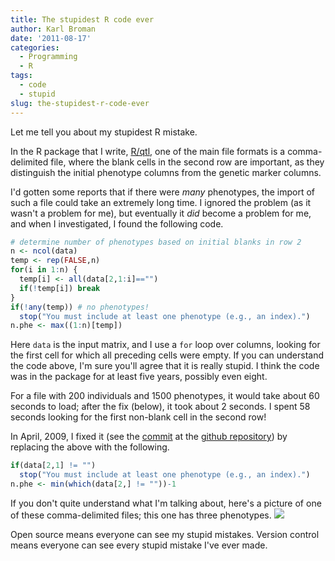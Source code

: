 ```yaml
---
title: The stupidest R code ever
author: Karl Broman
date: '2011-08-17'
categories:
  - Programming
  - R
tags:
  - code
  - stupid
slug: the-stupidest-r-code-ever
---
```


Let me tell you about my stupidest R mistake.

In the R package that I write, [R/qtl](http://www.rqtl.org), one of the main file formats is a comma-delimited file, where the blank cells in the second row are important, as they distinguish the initial phenotype columns from the genetic marker columns.

I'd gotten some reports that if there were _many_ phenotypes, the import of such a file could take an extremely long time. I ignored the problem (as it wasn't a problem for me), but eventually it _did_ become a problem for me, and when I investigated, I found the following code.

````r
# determine number of phenotypes based on initial blanks in row 2
n <- ncol(data)
temp <- rep(FALSE,n)
for(i in 1:n) {
  temp[i] <- all(data[2,1:i]=="")
  if(!temp[i]) break
}
if(!any(temp)) # no phenotypes!
  stop("You must include at least one phenotype (e.g., an index).")
n.phe <- max((1:n)[temp])
````

Here `data` is the input matrix, and I use a `for` loop over columns, looking for the first cell for which all preceding cells were empty. If you can understand the code above, I'm sure you'll agree that it is really stupid. I think the code was in the package for at least five years, possibly even eight.

For a file with 200 individuals and 1500 phenotypes, it would take about 60 seconds to load; after the fix (below), it took about 2 seconds. I spent 58 seconds looking for the first non-blank cell in the second row!

<!-- more -->

In April, 2009, I fixed it (see the [commit](https://github.com/kbroman/qtl/commit/4cd486) at the [github repository](https://github.com/kbroman/qtl)) by replacing the above with the following.
````r
if(data[2,1] != "")
  stop("You must include at least one phenotype (e.g., an index).")
n.phe <- min(which(data[2,] != ""))-1
````

If you don't quite understand what I'm talking about, here's a picture of one of these comma-delimited files; this one has three phenotypes.
![](http://kbroman.files.wordpress.com/2011/08/examplecsv.png)

Open source means everyone can see my stupid mistakes.  Version control means everyone can see every stupid mistake I've ever made.
